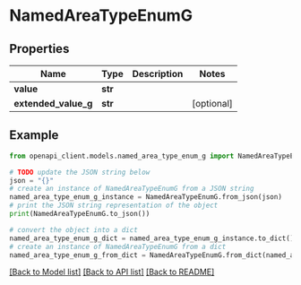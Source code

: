 # NamedAreaTypeEnumG


## Properties

Name | Type | Description | Notes
------------ | ------------- | ------------- | -------------
**value** | **str** |  | 
**extended_value_g** | **str** |  | [optional] 

## Example

```python
from openapi_client.models.named_area_type_enum_g import NamedAreaTypeEnumG

# TODO update the JSON string below
json = "{}"
# create an instance of NamedAreaTypeEnumG from a JSON string
named_area_type_enum_g_instance = NamedAreaTypeEnumG.from_json(json)
# print the JSON string representation of the object
print(NamedAreaTypeEnumG.to_json())

# convert the object into a dict
named_area_type_enum_g_dict = named_area_type_enum_g_instance.to_dict()
# create an instance of NamedAreaTypeEnumG from a dict
named_area_type_enum_g_from_dict = NamedAreaTypeEnumG.from_dict(named_area_type_enum_g_dict)
```
[[Back to Model list]](../README.md#documentation-for-models) [[Back to API list]](../README.md#documentation-for-api-endpoints) [[Back to README]](../README.md)


